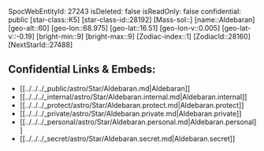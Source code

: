 ﻿---
location: [16.51,68.975,60]
type: Star
tags:
- astro/Star

---
SpocWebEntityId: 27243
isDeleted: false
isReadOnly: false
confidential: public
[star-class::K5]
[star-class-id::28192]
[Mass-sol::]
[name::Aldebaran]
[geo-alt::60]
[geo-lon::68.975]
[geo-lat::16.51]
[geo-lon-v::0.005]
[geo-lat-v::-0.19]
[bright-min::9]
[bright-max::9]
[Zodiac-index::1]
[ZodiacId::28160]
[NextStarId::27488]



## Confidential Links & Embeds: 
- [[../../../_public/astro/Star/Aldebaran.md|Aldebaran]] 
- [[../../../_internal/astro/Star/Aldebaran.internal.md|Aldebaran.internal]] 
- [[../../../_protect/astro/Star/Aldebaran.protect.md|Aldebaran.protect]] 
- [[../../../_private/astro/Star/Aldebaran.private.md|Aldebaran.private]] 
- [[../../../_personal/astro/Star/Aldebaran.personal.md|Aldebaran.personal]] 
- [[../../../_secret/astro/Star/Aldebaran.secret.md|Aldebaran.secret]]

